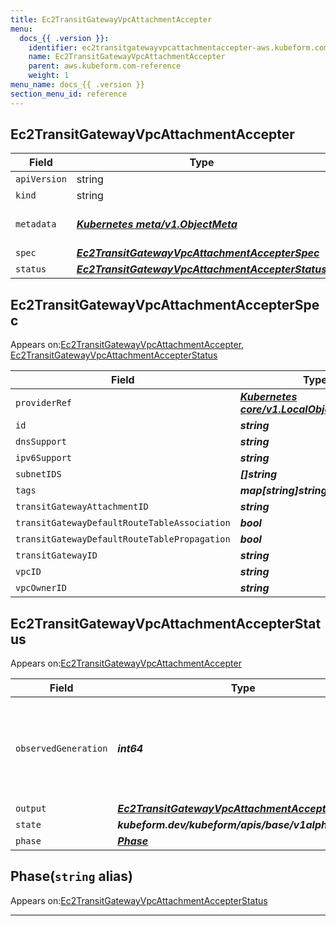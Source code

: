 ```yaml
---
title: Ec2TransitGatewayVpcAttachmentAccepter
menu:
  docs_{{ .version }}:
    identifier: ec2transitgatewayvpcattachmentaccepter-aws.kubeform.com
    name: Ec2TransitGatewayVpcAttachmentAccepter
    parent: aws.kubeform.com-reference
    weight: 1
menu_name: docs_{{ .version }}
section_menu_id: reference
---
```


## Ec2TransitGatewayVpcAttachmentAccepter
| Field | Type | Description |
| ------ | ----- | ----------- |
| `apiVersion` | string | `aws.kubeform.com/v1alpha1` |
|    `kind` | string | `Ec2TransitGatewayVpcAttachmentAccepter` |
| `metadata` | ***[Kubernetes meta/v1.ObjectMeta](https://v1-18.docs.kubernetes.io/docs/reference/generated/kubernetes-api/v1.18/#objectmeta-v1-meta)***|Refer to the Kubernetes API documentation for the fields of the `metadata` field.|
| `spec` | ***[Ec2TransitGatewayVpcAttachmentAccepterSpec](#ec2transitgatewayvpcattachmentaccepterspec)***||
| `status` | ***[Ec2TransitGatewayVpcAttachmentAccepterStatus](#ec2transitgatewayvpcattachmentaccepterstatus)***||
## Ec2TransitGatewayVpcAttachmentAccepterSpec

Appears on:[Ec2TransitGatewayVpcAttachmentAccepter](#ec2transitgatewayvpcattachmentaccepter), [Ec2TransitGatewayVpcAttachmentAccepterStatus](#ec2transitgatewayvpcattachmentaccepterstatus)

| Field | Type | Description |
| ------ | ----- | ----------- |
| `providerRef` | ***[Kubernetes core/v1.LocalObjectReference](https://v1-18.docs.kubernetes.io/docs/reference/generated/kubernetes-api/v1.18/#localobjectreference-v1-core)***||
| `id` | ***string***||
| `dnsSupport` | ***string***| ***(Optional)*** |
| `ipv6Support` | ***string***| ***(Optional)*** |
| `subnetIDS` | ***[]string***| ***(Optional)*** |
| `tags` | ***map[string]string***| ***(Optional)*** |
| `transitGatewayAttachmentID` | ***string***||
| `transitGatewayDefaultRouteTableAssociation` | ***bool***| ***(Optional)*** |
| `transitGatewayDefaultRouteTablePropagation` | ***bool***| ***(Optional)*** |
| `transitGatewayID` | ***string***| ***(Optional)*** |
| `vpcID` | ***string***| ***(Optional)*** |
| `vpcOwnerID` | ***string***| ***(Optional)*** |
## Ec2TransitGatewayVpcAttachmentAccepterStatus

Appears on:[Ec2TransitGatewayVpcAttachmentAccepter](#ec2transitgatewayvpcattachmentaccepter)

| Field | Type | Description |
| ------ | ----- | ----------- |
| `observedGeneration` | ***int64***| ***(Optional)*** Resource generation, which is updated on mutation by the API Server.|
| `output` | ***[Ec2TransitGatewayVpcAttachmentAccepterSpec](#ec2transitgatewayvpcattachmentaccepterspec)***| ***(Optional)*** |
| `state` | ***kubeform.dev/kubeform/apis/base/v1alpha1.State***| ***(Optional)*** |
| `phase` | ***[Phase](#phase)***| ***(Optional)*** |
## Phase(`string` alias)

Appears on:[Ec2TransitGatewayVpcAttachmentAccepterStatus](#ec2transitgatewayvpcattachmentaccepterstatus)

---
